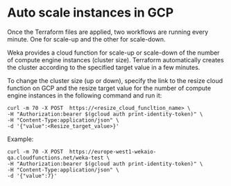 # Auto scale instances in GCP

Once the Terraform files are applied, two workflows are running every minute. One for scale-up and the other for scale-down.

Weka provides a cloud function for scale-up or scale-down of the number of compute engine instances (cluster size). Terraform automatically creates the cluster according to the specified target value in a few minutes.

To change the cluster size (up or down), specify the link to the resize cloud function on GCP and the resize target value for the number of compute engine instances in the following command and run it:

```
curl -m 70 -X POST  https://<resize_cloud_funcltion_name> \
-H "Authorization:bearer $(gcloud auth print-identity-token)" \
-H "Content-Type:application/json" \
-d '{"value":<Resize_target_value>}'
```

Example:

```
curl -m 70 -X POST  https://europe-west1-wekaio-qa.cloudfunctions.net/weka-test \
-H "Authorization:bearer $(gcloud auth print-identity-token)" \
-H "Content-Type:application/json" \
-d '{"value":7}'
```
